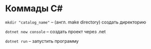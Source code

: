 # Коммады C#

```mkdir "catalog_name"``` – (англ. make directory) создать директорию

```dotnet new console``` – создать проект через .net

```dotnet run``` – запустить программу